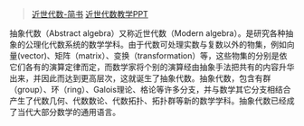 

> [近世代数-简书](https://www.jianshu.com/c/5e7d5a25aecf)
> [近世代数教学PPT](https://wenku.baidu.com/view/6d525b5b58fafab069dc0287.html)

抽象代数（Abstract algebra）又称近世代数（Modern algebra）。是研究各种抽象的公理化代数系统的数学学科。由于代数可处理实数与复数以外的物集，例如向量(vector)、矩阵（matrix）、变换（transformation）等，这些物集的分别是依它们各有的演算定律而定，而数学家将个别的演算经由抽象手法把共有的内容升华出来，并因此而达到更高层次，这就诞生了抽象代数。抽象代数，包含有群（group）、环（ring）、Galois理论、格论等许多分支，并与数学其它分支相结合产生了代数几何、代数数论、代数拓扑、拓扑群等新的数学学科。抽象代数已经成了当代大部分数学的通用语言。